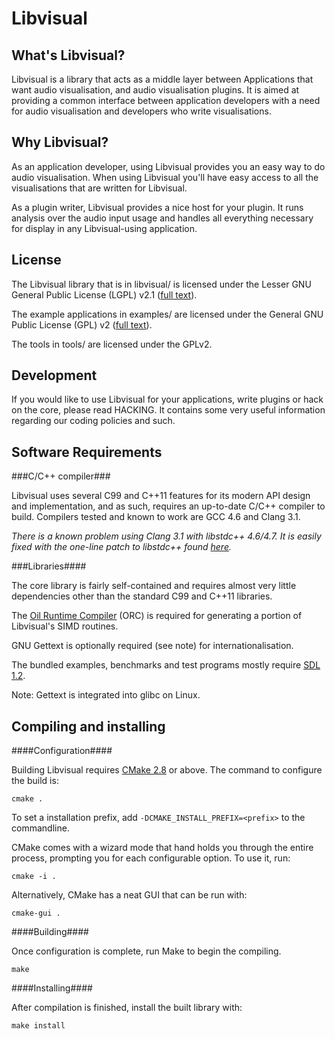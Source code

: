 Libvisual
=========

What's Libvisual?
------------------

Libvisual is a library that acts as a middle layer between
Applications that want audio visualisation, and audio visualisation
plugins. It is aimed at providing a common interface between
application developers with a need for audio visualisation and
developers who write visualisations.

Why Libvisual?
--------------

As an application developer, using Libvisual provides you an easy way
to do audio visualisation. When using Libvisual you'll have easy
access to all the visualisations that are written for Libvisual.

As a plugin writer, Libvisual provides a nice host for your plugin.
It runs analysis over the audio input usage and handles all everything
necessary for display in any Libvisual-using application.

License
-------

The Libvisual library that is in libvisual/ is licensed under the
Lesser GNU General Public License (LGPL) v2.1
([full text](http://www.gnu.org/licenses/lgpl-2.1.html)).

The example applications in examples/ are licensed under the General
GNU Public License (GPL) v2
([full text](http://www.gnu.org/licenses/gpl-2.0.html)).

The tools in tools/ are licensed under the GPLv2.

Development
-----------

If you would like to use Libvisual for your applications, write
plugins or hack on the core, please read HACKING. It contains some
very useful information regarding our coding policies and such.

Software Requirements
---------------------

###C/C++ compiler###

Libvisual uses several C99 and C++11 features for its modern API
design and implementation, and as such, requires an up-to-date C/C++
compiler to build. Compilers tested and known to work are GCC 4.6 and
Clang 3.1.

*There is a known problem using Clang 3.1 with libstdc++ 4.6/4.7. It
is easily fixed with the one-line patch to libstdc++ found
[here](http://clang.llvm.org/libstdc++4.7-clang11.patch).*

###Libraries####

The core library is fairly self-contained and requires almost very
little dependencies other than the standard C99 and C++11 libraries.

The [Oil Runtime Compiler](http://code.entropywave.com/orc) (ORC) is
required for generating a portion of Libvisual's SIMD routines.

GNU Gettext is optionally required (see note) for
internationalisation.

The bundled examples, benchmarks and test programs mostly require
[SDL 1.2](http://libsdl.org).

Note: Gettext is integrated into glibc on Linux.

Compiling and installing
------------------------

####Configuration####

Building Libvisual requires [CMake 2.8](http://www.cmake.org) or
above. The command to configure the build is:

    cmake .

To set a installation prefix, add `-DCMAKE_INSTALL_PREFIX=<prefix>` to
the commandline.

CMake comes with a wizard mode that hand holds you through the entire
process, prompting you for each configurable option. To use it, run:

    cmake -i .

Alternatively, CMake has a neat GUI that can be run with:

    cmake-gui .

####Building####

Once configuration is complete, run Make to begin the compiling.

    make

####Installing####

After compilation is finished, install the built library with:

    make install
